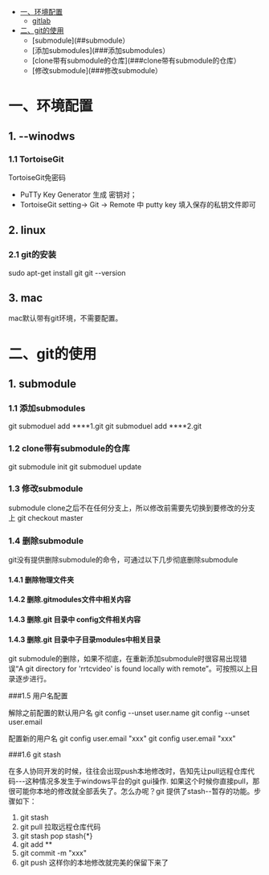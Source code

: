 <!-- GFM-TOC -->
* [一、环境配置](#环境配置)
    * [gitlab](#gitlab)
* [二、git的使用](#git的使用)
    * [submodule](##submodule）
    * [添加submodules](###添加submodules）
    * [clone带有submodule的仓库](###clone带有submodule的仓库）
    * [修改submodule](###修改submodule）
<!-- GFM-TOC -->


# 一、环境配置

## 1. --winodws
### 1.1 TortoiseGit

TortoiseGit免密码
- PuTTy Key Generator 生成 密钥对；
- TortoiseGit setting-> Git -> Remote 中 putty key 填入保存的私钥文件即可

## 2. linux
### 2.1 git的安装

sudo apt-get install git
git --version

## 3. mac

mac默认带有git环境，不需要配置。

# 二、git的使用

## 1. submodule

### 1.1 添加submodules
git submoduel add ****1.git
git submoduel add ****2.git

### 1.2 clone带有submodule的仓库
git submodule init
git submoduel update

### 1.3 修改submodule
submodule clone之后不在任何分支上，所以修改前需要先切换到要修改的分支上
git checkout master

### 1.4 删除submodule
git没有提供删除submodule的命令，可通过以下几步彻底删除submodule

#### 1.4.1 删除物理文件夹
#### 1.4.2 删除.gitmodules文件中相关内容
#### 1.4.3 删除.git 目录中 config文件相关内容
#### 1.4.3 删除.git 目录中子目录modules中相关目录

git submodule的删除，如果不彻底，在重新添加submodule时很容易出现错误“A git directory for 'rrtcvideo' is found locally with remote”。可按照以上目录逐步进行。


###1.5 用户名配置

解除之前配置的默认用户名
git config --unset user.name
git config --unset user.email

配置新的用户名
git config user.email "xxx"
git config user.email "xxx"



###1.6 git stash 

在多人协同开发的时候，往往会出现push本地修改时，告知先让pull远程仓库代码---这种情况多发生于windows平台的git gui操作.
如果这个时候你直接pull，那很可能你本地的修改就全部丢失了。怎么办呢？git 提供了stash--暂存的功能。步骤如下：
1. git stash
2. git pull 拉取远程仓库代码
3. git stash pop stash{*}
4. git add **
5. git commit -m "xxx"
6. git push 
这样你的本地修改就完美的保留下来了
